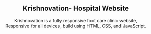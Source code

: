 <div align="center">
  

  <h2 align="center">Krishnovation- Hospital Website</h2>

  Krishnovation is a fully responsive foot care clinic website, <br />Responsive for all devices, build using HTML, CSS, and JavaScript.


</div>

